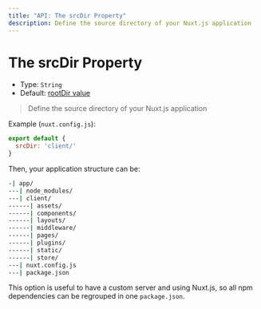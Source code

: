 ```yaml
---
title: "API: The srcDir Property"
description: Define the source directory of your Nuxt.js application
---
```


# The srcDir Property

- Type: `String`
- Default: [rootDir value](/api/configuration-rootdir)

> Define the source directory of your Nuxt.js application

Example (`nuxt.config.js`):

```js
export default {
  srcDir: 'client/'
}
```

Then, your application structure can be:
```bash
-| app/
---| node_modules/
---| client/
------| assets/
------| components/
------| layouts/
------| middleware/
------| pages/
------| plugins/
------| static/
------| store/
---| nuxt.config.js
---| package.json
```

This option is useful to have a custom server and using Nuxt.js, so all npm dependencies can be regrouped in one `package.json`.

